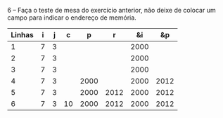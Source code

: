 6 – Faça o teste de mesa do exercício anterior, não deixe de colocar um campo para indicar o endereço
de memória.

| Linhas | i | j | c | p | r | &i | &p|
| ------ | - | - | - | - | - | -- | -- |
| 1 | 7 | 3 |  |  |  | 2000 |  |
| 2 | 7 | 3 |  |  |  | 2000 |  |
| 3 | 7 | 3 |  |  |  | 2000 |  |
| 4 | 7 | 3 |  | 2000 |  | 2000 | 2012 |
| 5 | 7 | 3 |  | 2000 | 2012 | 2000 | 2012 |
| 6 | 7 | 3 | 10 | 2000 | 2012 | 2000 | 2012 |
